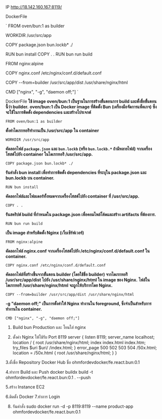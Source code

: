 IP http://18.142.160.167:8119/

DockerFile

`
FROM oven/bun:1 as builder

WORKDIR /usr/src/app

COPY package.json bun.lockb* ./

RUN bun install
COPY . .
RUN bun run build

FROM nginx:alpine

COPY nginx.conf /etc/nginx/conf.d/default.conf

COPY --from=builder /usr/src/app/dist /usr/share/nginx/html

CMD ["nginx", "-g", "daemon off;"]
`


DockerFile
**ใช้ image oven/bun:1 เป็นฐานในการสร้างขั้นตอนการ build และตั้งชื่อขั้นตอนนี้ว่า builder.**
**oven/bun:1 เป็น Docker image ที่ติดตั้ง Bun (เครื่องมือจัดการแพ็คเกจ) ซึ่งจะใช้ในการติดตั้ง dependencies และสร้างโปรเจกต์**

`FROM oven/bun:1 as builder`

**ตั้งค่าไดเรกทอรีทำงานเป็น /usr/src/app ใน container**

`WORKDIR /usr/src/app`

**คัดลอกไฟล์ `package.json` และ `bun.lockb` (หรือ `bun.lockb.*` ถ้ามีหลายไฟล์) จากเครื่องโฮสต์ไปยัง container ในไดเรกทอรี /usr/src/app.**

`COPY package.json bun.lockb* ./`

**รันคำสั่ง bun install เพื่อทำการติดตั้ง dependencies ที่ระบุใน package.json และ bun.lockb บน container.**

`RUN bun install`

**คัดลอกไฟล์และโฟลเดอร์ทั้งหมดจากเครื่องโฮสต์ไปยัง container ที่ /usr/src/app.**

`COPY . .`

**รันสคริปต์ build ที่กำหนดใน package.json เพื่อคอมไพล์โค้ดและสร้าง artifacts ที่ต้องการ.**

`RUN bun run build`

**เป็น image สำหรับติดตั้ง Nginx (เว็บเซิร์ฟเวอร์)**

`FROM nginx:alpine`

**คัดลอกไฟล์ nginx.conf จากเครื่องโฮสต์ไปยัง /etc/nginx/conf.d/default.conf ใน container.**

`COPY nginx.conf /etc/nginx/conf.d/default.conf`

**คัดลอกไฟล์ที่สร้างขึ้นจากขั้นตอน builder (โดยใช้ชื่อ builder) จากไดเรกทอรี /usr/src/app/dist ไปยัง /usr/share/nginx/html ใน image ของ Nginx.**
**ไฟล์ในไดเรกทอรี /usr/share/nginx/html จะถูกให้บริการโดย Nginx.**

`COPY --from=builder /usr/src/app/dist /usr/share/nginx/html`

**-g "daemon off;" เป็นการตั้งค่าให้ Nginx ทำงานใน foreground, ซึ่งจำเป็นสำหรับการทำงานใน container.**

`CMD ["nginx", "-g", "daemon off;"]`


1. Build bun Production และ โยนใส่ nginx

2. ตั้งค่า Nginx ให้ใช้รับ Port 8119
server {
    listen       8119;
    server_name  localhost;
    location / {
        root   /usr/share/nginx/html;
        index  index.html index.htm;
        try_files $uri $uri/ /index.html;
    }
    error_page   500 502 503 504  /50x.html;
    location = /50x.html {
        root   /usr/share/nginx/html;
    }
}

3.ตั้งชื่อ Repository
Docker Hub ชื่อ 
ohmfordevdocker/fe.react.bun:0.1

4.ทำการ Build และ Push
docker buildx build -t ohmfordevdocker/fe.react.bun:0.1 . --push 


5.สร้าง Instance EC2

6.ติดตั้ง Docker 
7.ทำการ Login 

8. รันคำสั่ง sudo docker run -d -p 8119:8119 --name product-app ohmfordevdocker/fe.react.bun:0.1
